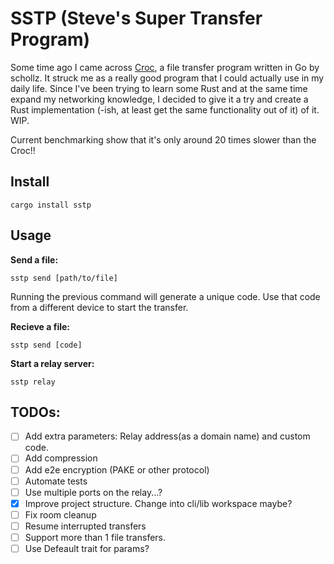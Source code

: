 # SSTP (Steve's Super Transfer Program) 

Some time ago I came across [Croc](https://github.com/schollz/croc), a file transfer program written in Go by schollz. It struck me as a really good program that I could actually use in my daily life.
Since I've been trying to learn some Rust and at the same time expand my networking knowledge, I decided to give it a try and create a Rust implementation (-ish, at least get the same functionality out of it) of it. WIP.

Current benchmarking show that it's only around 20 times slower than the Croc!!

## Install
```
cargo install sstp
```

## Usage
**Send a file:**
```
sstp send [path/to/file]
```
Running the previous command will generate a unique code. Use that code from a different device to start the transfer.

**Recieve a file:**
```
sstp send [code]
```

**Start a relay server:**
```
sstp relay
```

## TODOs:
- [ ] Add extra parameters: Relay address(as a domain name) and custom code.
- [ ] Add compression
- [ ] Add e2e encryption (PAKE or other protocol)
- [ ] Automate tests
- [ ] Use multiple ports on the relay...?
- [x] Improve project structure. Change into cli/lib workspace maybe?
- [ ] Fix room cleanup
- [ ] Resume interrupted transfers
- [ ] Support more than 1 file transfers.
- [ ] Use Defeault trait for params?
